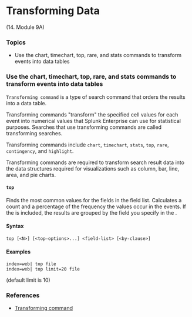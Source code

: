 # Transforming Data
(14. Module 9A)
### Topics
* Use the chart, timechart, top, rare, and stats commands to transform events into data tables

### Use the chart, timechart, top, rare, and stats commands to transform events into data tables
`Transforming command` is a type of search command that orders the results into a data table. 

Transforming commands "transform" the specified cell values for each event into numerical values that Splunk Enterprise can use for statistical purposes. Searches that use transforming commands are called transforming searches.

Transforming commands include `chart`, `timechart`, `stats`, `top`, `rare`, `contingency`, and `highlight`.

Transforming commands are required to transform search result data into the data structures required for visualizations such as column, bar, line, area, and pie charts.

#### `top`
Finds the most common values for the fields in the field list. Calculates a count and a percentage of the frequency the values occur in the events. If the <by-clause> is included, the results are grouped by the field you specify in the <by-clause>.
  
  
#### Syntax
```
top [<N>] [<top-options>...] <field-list> [<by-clause>]
```
#### Examples
```
index=web| top file
index=web| top limit=20 file
```
(default limit is 10)
  
  
  
### References
* [Transforming command](https://docs.splunk.com/Splexicon:Transformingcommand)
